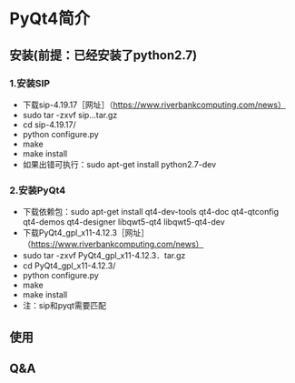 # PyQt4简介

## 安装(前提：已经安装了python2.7)

### 1.安装SIP

- 下载sip-4.19.17［网址］（https://www.riverbankcomputing.com/news）
- sudo tar -zxvf sip...tar.gz
- cd sip-4.19.17/
- python configure.py
- make
- make install
- 如果出错可执行：sudo apt-get install python2.7-dev

### 2.安装PyQt4

- 下载依赖包：sudo apt-get install qt4-dev-tools qt4-doc qt4-qtconfig qt4-demos qt4-designer libqwt5-qt4 libqwt5-qt4-dev
- 下载PyQt4_gpl_x11-4.12.3［网址］（https://www.riverbankcomputing.com/news）
- sudo tar -zxvf PyQt4_gpl_x11-4.12.3．tar.gz
- cd PyQt4_gpl_x11-4.12.3/
- python configure.py
- make
- make install
- 注：sip和pyqt需要匹配

## 使用

## Q&A
